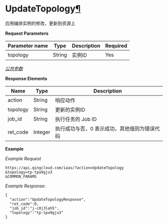 ---
---

# UpdateTopology[¶](#updatetopology "永久链接至标题")

应用编排实例的修改，更新到资源上

**Request Parameters**

| Parameter name | Type | Description | Required |
| --- | --- | --- | --- |
| topology | String | 实例ID | Yes |

[_公共参数_](../../common/parameters.html#api-common-parameters)

**Response Elements**

| Name | Type | Description |
| --- | --- | --- |
| action | String | 响应动作 |
| topology | String | 更新的实例ID |
| job_id | String | 执行任务的 Job ID |
| ret_code | Integer | 执行成功与否，0 表示成功，其他值则为错误代码 |

**Example**

_Example Request_

```
https://api.qingcloud.com/iaas/?action=UpdateTopology
&topology=tp-tpa9gju3
&COMMON_PARAMS
```

_Example Response_:

```
{
  "action":"UpdateTopologyResponse",
  "ret_code":0,
  "job_id":"j-c0j3lah5",
  "topology":"tp-tpa9gju3"
}
```

